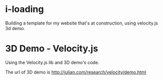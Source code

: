 # i-loading
Building a template for my website that's at construction, using velocity.js 3d demo.

# 3D Demo - Velocity.js
Using the Velocity.js lib and 3D demo's code.

The url of 3D demo is http://julian.com/research/velocity/demo.html
